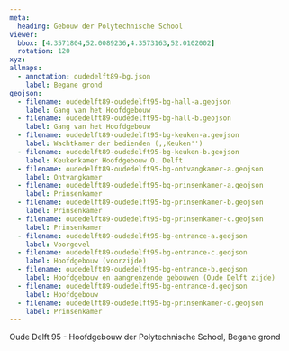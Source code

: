 ```yaml
---
meta:
  heading: Gebouw der Polytechnische School
viewer:
  bbox: [4.3571804,52.0089236,4.3573163,52.0102002]
  rotation: 120
xyz:
allmaps:
  - annotation: oudedelft89-bg.json
    label: Begane grond
geojson:
  - filename: oudedelft89-oudedelft95-bg-hall-a.geojson
    label: Gang van het Hoofdgebouw
  - filename: oudedelft89-oudedelft95-bg-hall-b.geojson
    label: Gang van het Hoofdgebouw
  - filename: oudedelft89-oudedelft95-bg-keuken-a.geojson
    label: Wachtkamer der bedienden (,,Keuken'')
  - filename: oudedelft89-oudedelft95-bg-keuken-b.geojson
    label: Keukenkamer Hoofdgebouw O. Delft
  - filename: oudedelft89-oudedelft95-bg-ontvangkamer-a.geojson
    label: Ontvangkamer
  - filename: oudedelft89-oudedelft95-bg-prinsenkamer-a.geojson
    label: Prinsenkamer
  - filename: oudedelft89-oudedelft95-bg-prinsenkamer-b.geojson
    label: Prinsenkamer
  - filename: oudedelft89-oudedelft95-bg-prinsenkamer-c.geojson
    label: Prinsenkamer
  - filename: oudedelft89-oudedelft95-bg-entrance-a.geojson
    label: Voorgevel
  - filename: oudedelft89-oudedelft95-bg-entrance-c.geojson
    label: Hoofdgebouw (voorzijde)
  - filename: oudedelft89-oudedelft95-bg-entrance-b.geojson
    label: Hoofdgebouw en aangrenzende gebouwen (Oude Delft zijde)
  - filename: oudedelft89-oudedelft95-bg-entrance-d.geojson
    label: Hoofdgebouw
  - filename: oudedelft89-oudedelft95-bg-prinsenkamer-d.geojson
    label: Prinsenkamer
---
```

Oude Delft 95 - Hoofdgebouw der Polytechnische School, Begane grond